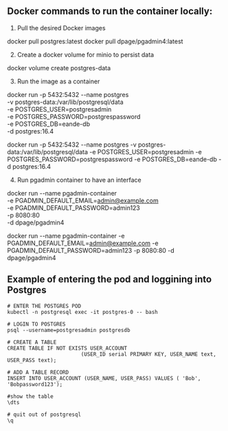 ## Docker commands to run the container locally:

1. Pull the desired Docker images

docker pull postgres:latest
docker pull dpage/pgadmin4:latest

2. Create a docker volume for minio to persist data

docker volume create postgres-data

3. Run the image as a container

docker run -p 5432:5432 --name postgres \
  -v postgres-data:/var/lib/postgresql/data \
  -e POSTGRES_USER=postgresadmin \
  -e POSTGRES_PASSWORD=postgrespassword \
  -e POSTGRES_DB=eande-db \
  -d postgres:16.4

docker run -p 5432:5432 --name postgres -v postgres-data:/var/lib/postgresql/data -e POSTGRES_USER=postgresadmin -e POSTGRES_PASSWORD=postgrespassword -e POSTGRES_DB=eande-db -d postgres:16.4

4. Run pgadmin container to have an interface

docker run --name pgadmin-container \
  -e PGADMIN_DEFAULT_EMAIL=admin@example.com \
  -e PGADMIN_DEFAULT_PASSWORD=admin123 \
  -p 8080:80 \
  -d dpage/pgadmin4

docker run --name pgadmin-container -e PGADMIN_DEFAULT_EMAIL=admin@example.com -e PGADMIN_DEFAULT_PASSWORD=admin123 -p 8080:80 -d dpage/pgadmin4

## Example of entering the pod and loggining into Postgres

```
# ENTER THE POSTGRES POD
kubectl -n postgresql exec -it postgres-0 -- bash

# LOGIN TO POSTGRES
psql --username=postgresadmin postgresdb

# CREATE A TABLE
CREATE TABLE IF NOT EXISTS USER_ACCOUNT
                        (USER_ID serial PRIMARY KEY, USER_NAME text, USER_PASS text);

# ADD A TABLE RECORD
INSERT INTO USER_ACCOUNT (USER_NAME, USER_PASS) VALUES ( 'Bob', 'Bobpassword123');

#show the table
\dts

# quit out of postgresql
\q
```
